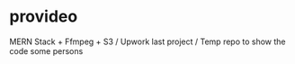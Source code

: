 # provideo
MERN Stack + Ffmpeg + S3 / Upwork last project / Temp repo to show the code some persons
